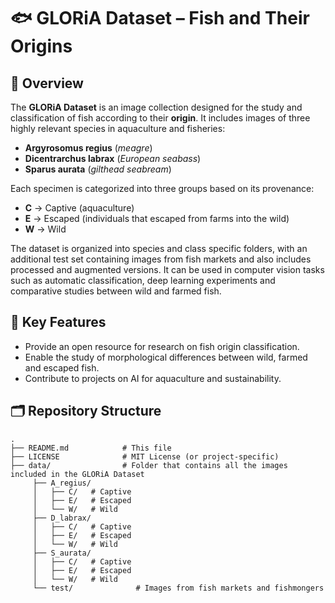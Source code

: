 # 🐟 GLORiA Dataset – Fish and Their Origins 

## 👀 Overview

The **GLORiA Dataset** is an image collection designed for the study and classification of fish according to their **origin**. It includes images of three highly relevant species in aquaculture and fisheries:  

- **Argyrosomus regius** (*meagre*)  
- **Dicentrarchus labrax** (*European seabass*)  
- **Sparus aurata** (*gilthead seabream*)  

Each specimen is categorized into three groups based on its provenance:  

- **C** → Captive (aquaculture)  
- **E** → Escaped (individuals that escaped from farms into the wild)  
- **W** → Wild  

The dataset is organized into species and class specific folders, with an additional test set containing images from fish markets and also includes processed and augmented versions. It can be used in computer vision tasks such as automatic classification, deep learning experiments and comparative studies between wild and farmed fish.  
 
## 🎯 Key Features
- Provide an open resource for research on fish origin classification.  
- Enable the study of morphological differences between wild, farmed and escaped fish.  
- Contribute to projects on AI for aquaculture and sustainability.  

## 🗂️ Repository Structure
```
.
├── README.md            # This file
├── LICENSE              # MIT License (or project-specific)
├── data/                # Folder that contains all the images included in the GLORiA Dataset
     ├── A_regius/
     │   ├── C/   # Captive
     │   ├── E/   # Escaped
     │   └── W/   # Wild
     ├── D_labrax/
     │   ├── C/   # Captive
     │   ├── E/   # Escaped
     │   └── W/   # Wild
     ├── S_aurata/
     │   ├── C/   # Captive
     │   ├── E/   # Escaped
     │   └── W/   # Wild
     └── test/              # Images from fish markets and fishmongers
```
